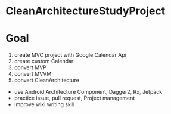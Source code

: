 # CleanArchitectureStudyProject

# Goal
1. create MVC project with Google Calendar Api
2. create custom Calendar
3. convert MVP
4. convert MVVM
5. convert CleanArchitecture

+ use Android Architecture Component, Dagger2, Rx, Jetpack
+ practice issue, pull request, Project management
+ improve wiki writing skill
